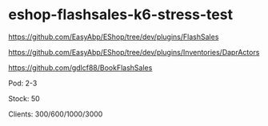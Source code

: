 # eshop-flashsales-k6-stress-test

https://github.com/EasyAbp/EShop/tree/dev/plugins/FlashSales

https://github.com/EasyAbp/EShop/tree/dev/plugins/Inventories/DaprActors

https://github.com/gdlcf88/BookFlashSales

Pod: 2-3

Stock: 50

Clients: 300/600/1000/3000
